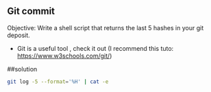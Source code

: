 ## Git commit 
Objective: Write a shell script that returns the last 5 hashes in your git deposit.
- Git is a useful tool , check it out (I recommend this tuto: https://www.w3schools.com/git/)

##solution 
```sh
git log -5 --format='%H' | cat -e
```
